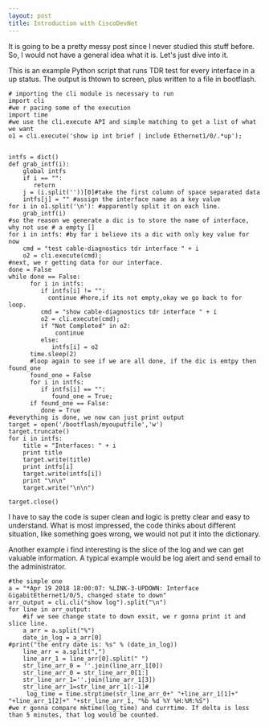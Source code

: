 ```yaml
---
layout: post
title: Introduction with CiscoDevNet
---
```

It is going to be a pretty messy post since I never studied this stuff before. So, I would not have a general idea what it is. Let's just dive into it.

This is an example Python script that runs TDR test for every interface in a up status. The output is thtown to screen, plus written to a file in bootflash.
~~~
# importing the cli module is necessary to run
import cli
#we r pacing some of the execution
import time
#we use the cli.execute API and simple matching to get a list of what we want
o1 = cli.execute('show ip int brief | include Ethernet1/0/.*up');


intfs = dict()
def grab_intf(i):
    global intfs
    if i == "":
       return
    j = (i.split(''))[0]#take the first column of space separated data
    intfs[j] = "" #assign the interface name as a key value
for i in o1.split('\n'): #apparently split it on each line.
    grab_intf(i)
#so the reason we generate a dic is to store the name of interface, why not use # a empty []
for i in intfs: #by far i believe its a dic with only key value for now
    cmd = "test cable-diagnostics tdr interface " + i
    o2 = cli.execute(cmd);
#next, we r getting data for our interface.
done = False
while done == False:
      for i in intfs:
         if intfs[i] != "":
           continue #here,if its not empty,okay we go back to for loop.
         cmd = "show cable-diagnostics tdr interface " + i 
         o2 = cli.execute(cmd);
         if "Not Completed" in o2:
             continue
         else:
            intfs[i] = o2
      time.sleep(2)
      #loop again to see if we are all done, if the dic is emtpy then found_one
      found_one = False
      for i in intfs:
         if intfs[i] == "":
            found_one = True;
      if found_one == False:
         done = True
#everything is done, we now can just print output
target = open('/bootflash/myouputfile','w')
target.truncate()
for i in intfs:
    title = "Interfaces: " + i 
    print title 
    target.write(title)
    print intfs[i]
    target.write(intfs[i])
    print "\n\n"
    target.write("\n\n")

target.close()
~~~
I have to say the code is super clean and logic is pretty clear and easy to understand. What is most impressed, the code thinks about different situation, like something goes wrong, we would not put it into the dictionary.

Another example i find interesting is the slice of the log and we can get valuable information. A typical example would be log alert and send email to the administrator.
~~~
#the simple one
a = "*Apr 19 2018 18:00:07: %LINK-3-UPDOWN: Interface GigabitEthernet1/0/5, changed state to down"
arr_output = cli.cli("show log").split("\n")
for line in arr_output:
    #if we see change state to down exsit, we r gonna print it and slice line.
    a_arr = a.split("%")
    date_in_log = a_arr[0]
#print("the entry date is: %s" % (date_in_log))
    line_arr = a.split(",")
    line_arr_1 = line_arr[0].split(" ")
    str_line_arr_0 = ''.join(line_arr_1[0])
    str_line_arr_0 = str_line_arr_0[1:]
    str_line_arr_1=''.join(line_arr_1[3])  
    str_line_arr_1=str_line_arr_1[:-1]#
     log_time = time.strptime(str_line_arr_0+" "+line_arr_1[1]+" "+line_arr_1[2]+" "+str_line_arr_1, "%b %d %Y %H:%M:%S") 
#we r gonna compare mktime(log_time) and currtime. If delta is less than 5 minutes, that log would be counted.
~~~

